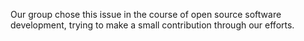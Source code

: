 Our group chose this issue in the course of open source software development, trying to make a small contribution through our efforts.

